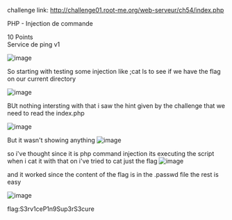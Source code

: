 
challenge link:  http://challenge01.root-me.org/web-serveur/ch54/index.php 

PHP - Injection de commande

10 Points  
Service de ping v1

![image](https://github.com/user-attachments/assets/2ea6aaf8-e57a-460d-9283-9308eee6c6cf)


So starting with testing some injection like ;cat ls to see if we have the flag on our current directory 

![image](https://github.com/user-attachments/assets/fcbcc630-2b92-4bc0-8414-8e3f0fd2f0bb)

BUt nothing intersting with that i saw the hint given by the challenge that we need to read the index.php

![image](https://github.com/user-attachments/assets/2eae4564-1dbb-450d-8e0c-fa2b385aabd2)



But it wasn't showing anything 
![image](https://github.com/user-attachments/assets/b06c9faf-ce86-44b0-9a1b-cbd1eceff0b9)


so i've thought since it is php command injection its executing the script when i cat it with that on i've tried to cat just the flag
![image](https://github.com/user-attachments/assets/7ba4f636-e866-4dda-b637-2605e481f859)


and it worked since the content of the flag is in the .passwd file the rest is easy 

![image](https://github.com/user-attachments/assets/ead32fd1-ee85-4758-b942-1f7f94382c06)

flag:S3rv1ceP1n9Sup3rS3cure



